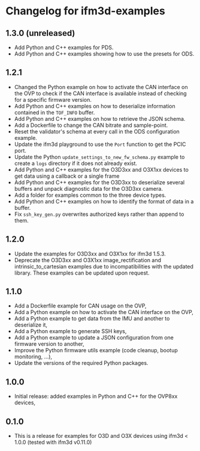 # Changelog for ifm3d-examples

## 1.3.0 (unreleased)
- Add Python and C++ examples for PDS.
- Add Python and C++ examples showing how to use the presets for ODS.

## 1.2.1
- Changed the Python example on how to activate the CAN interface on the OVP to check if the CAN interface is available instead of checking for a specific firmware version.
- Add Python and C++ examples on how to deserialize information contained in the `TOF_INFO` buffer.
- Add Python and C++ examples on how to retrieve the JSON schema.
- Add a Dockerfile to change the CAN bitrate and sample-point.
- Reset the validator's schema at every call in the ODS configuration example.
- Update the ifm3d playground to use the `Port` function to get the PCIC port.
- Update the Python `update_settings_to_new_fw_schema.py` example to create a `logs` directory if it does not already exist.
- Add Python and C++ examples for the O3D3xx and O3X1xx devices to get data using a callback or a single frame
- Add Python and C++ examples for the O3D3xx to deserialize several buffers and unpack diagnostic data for the O3D3xx camera.
- Add a folder for examples common to the three device types.
- Add Python and C++ examples on how to identify the format of data in a buffer.
- Fix `ssh_key_gen.py` overwrites authorized keys rather than append to them.

## 1.2.0
- Update the examples for O3D3xx and O3X1xx for ifm3d 1.5.3.
- Deprecate the O3D3xx and O3X1xx image_rectification and intrinsic_to_cartesian examples due to incompatibilities with the updated library. These examples can be updated upon request.

## 1.1.0
- Add a Dockerfile example for CAN usage on the OVP,
- Add a Python example on how to activate the CAN interface on the OVP,
- Add a Python example to get data from the IMU and another to deserialize it,
- Add a Python example to generate SSH keys,
- Add a Python example to update a JSON configuration from one firmware version to another,
- Improve the Python firmware utils example (code cleanup, bootup monitoring, ...),
- Update the versions of the required Python packages.


## 1.0.0
- Initial release: added examples in Python and C++ for the OVP8xx devices,

## 0.1.0
- This is a release for examples for O3D and O3X devices using ifm3d < 1.0.0 (tested with ifm3d v0.11.0)